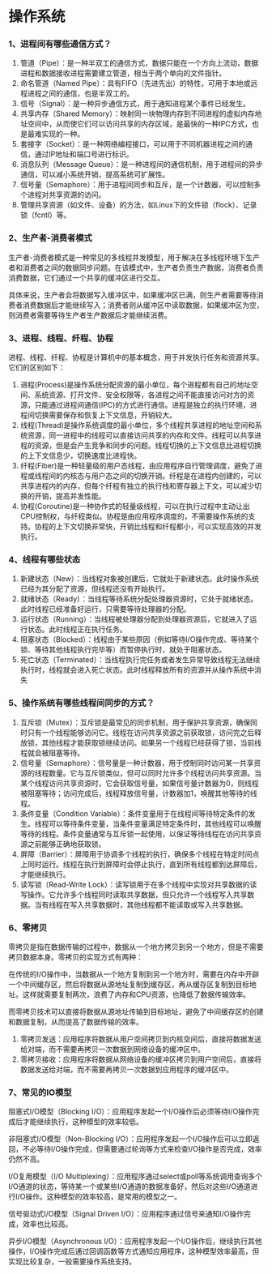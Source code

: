 # 操作系统

### 1、进程间有哪些通信方式？

1. 管道（Pipe）：是一种半双工的通信方式，数据只能在一个方向上流动，数据进程和数据接收进程需要建立管道，相当于两个单向的文件指针。
2. 命名管道（Named Pipe）：具有FIFO（先进先出）的特性，可用于本地或远程进程之间的通信，也是半双工的。
3. 信号（Signal）：是一种异步通信方式，用于通知进程某个事件已经发生。
4. 共享内存（Shared Memory）：映射同一块物理内存到不同进程的虚拟内存地址空间中，从而使它们可以访问共享的内存区域，是最快的一种IPC方式，也是最难实现的一种。
5. 套接字（Socket）：是一种网络编程接口，可以用于不同机器进程之间的通信，通过IP地址和端口号进行标识。
6. 消息队列（Message Queue）：是一种进程间的通信机制，用于进程间的异步通信，可以减小系统开销，提高系统可扩展性。
7. 信号量（Semaphore）：用于进程间同步和互斥，是一个计数器，可以控制多个进程对共享资源的访问。
8. 管理共享资源（如文件、设备）的方法，如Linux下的文件锁（flock）、记录锁（fcntl）等。

### 2、生产者-消费者模式

生产者-消费者模式是一种常见的多线程并发模型，用于解决在多线程环境下生产者和消费者之间的数据同步问题。在该模式中，生产者负责生产数据，消费者负责消费数据，它们通过一个共享的缓冲区进行交互。

具体来说，生产者会将数据写入缓冲区中，如果缓冲区已满，则生产者需要等待消费者消费数据后才能继续写入；消费者则从缓冲区中读取数据，如果缓冲区为空，则消费者需要等待生产者生产数据后才能继续消费。

### 3、进程、线程、纤程、协程

进程、线程、纤程、协程是计算机中的基本概念，用于并发执行任务和资源共享。它们的区别如下：

1. 进程(Process)是操作系统分配资源的最小单位，每个进程都有自己的地址空间、系统资源、打开文件、安全权限等，各进程之间不能直接访问对方的资源，只能通过进程间通信(IPC)的方式进行通信。进程是独立的执行环境，进程间切换需要保存和恢复上下文信息，开销较大。
2. 线程(Thread)是操作系统调度的最小单位，多个线程共享进程的地址空间和系统资源，同一进程中的线程可以直接访问共享的内存和文件。线程可以共享进程的资源，但是会产生竞争和同步的问题。线程切换的上下文信息比进程切换的上下文信息少，切换速度比进程快。
3. 纤程(Fiber)是一种轻量级的用户态线程，由应用程序自行管理调度，避免了进程或线程间的内核态与用户态之间的切换开销。纤程是在进程内创建的，可以共享进程内的内存，但每个纤程有独立的执行栈和寄存器上下文，可以减少切换的开销，提高并发性能。
4. 协程(Coroutine)是一种协作式的轻量级线程，可以在执行过程中主动让出CPU控制权，与纤程类似。协程是由应用程序调度的，不需要操作系统的支持。协程的上下文切换非常快，开销比线程和纤程都小，可以实现高效的并发执行。

### 4、线程有哪些状态

1. 新建状态（New）：当线程对象被创建后，它就处于新建状态。此时操作系统已经为其分配了资源，但线程还没有开始执行。
2. 就绪状态（Ready）：当线程等待系统分配处理器资源时，它处于就绪状态。此时线程已经准备好运行，只需要等待处理器的分配。
3. 运行状态（Running）：当线程被处理器分配到处理器资源后，它就进入了运行状态。此时线程正在执行任务。
4. 阻塞状态（Blocked）：线程由于某些原因（例如等待I/O操作完成、等待某个锁、等待其他线程执行完毕等）而暂停执行时，就处于阻塞状态。
5. 死亡状态（Terminated）：当线程执行完任务或者发生异常导致线程无法继续执行时，线程就会进入死亡状态。此时线程释放所有的资源并从操作系统中消失

### 5、操作系统有哪些线程间同步的方式？

1. 互斥锁（Mutex）：互斥锁是最常见的同步机制，用于保护共享资源，确保同时只有一个线程能够访问它。线程在访问共享资源之前获取锁，访问完之后释放锁，其他线程才能获取锁继续访问。如果另一个线程已经获得了锁，当前线程就会被阻塞等待。
2. 信号量（Semaphore）：信号量是一种计数器，用于控制同时访问某一共享资源的线程数量。它与互斥锁类似，但可以同时允许多个线程访问共享资源。当某个线程访问共享资源时，它会获取信号量，如果信号量计数器为0，则线程被阻塞等待；访问完成后，线程释放信号量，计数器加1，唤醒其他等待的线程。
3. 条件变量（Condition Variable）：条件变量用于在线程间等待特定条件的发生。线程可以等待条件变量，当条件变量满足特定条件时，其他线程可以唤醒等待的线程。条件变量通常与互斥锁一起使用，以保证等待线程在访问共享资源之前能够正确地获取锁。
4. 屏障（Barrier）：屏障用于协调多个线程的执行，确保多个线程在特定时间点上同时运行。线程在执行到屏障时会停止执行，直到所有线程都到达屏障后，才能继续执行。
5. 读写锁（Read-Write Lock）：读写锁用于在多个线程中实现对共享数据的读写操作。它允许多个线程同时读取共享数据，但只允许一个线程写入共享数据。当有线程在写入共享数据时，其他线程都不能读取或写入共享数据。

### 6、零拷贝

零拷贝是指在数据传输的过程中，数据从一个地方拷贝到另一个地方，但是不需要拷贝数据本身。零拷贝的实现方式有两种：

在传统的I/O操作中，当数据从一个地方复制到另一个地方时，需要在内存中开辟一个中间缓存区，然后将数据从源地址复制到缓存区，再从缓存区复制到目标地址。这样就需要复制两次，浪费了内存和CPU资源，也降低了数据传输效率。

而零拷贝技术可以直接将数据从源地址传输到目标地址，避免了中间缓存区的创建和数据复制，从而提高了数据传输的效率。

1. 零拷贝发送：应用程序将数据从用户空间拷贝到内核空间后，直接将数据发送给对端，而不需要再拷贝一次数据到网络设备的缓冲区中。
2. 零拷贝接收：应用程序将数据从网络设备的缓冲区拷贝到用户空间后，直接将数据发送给对端，而不需要再拷贝一次数据到应用程序的缓冲区中。

### 7、常见的IO模型

阻塞式I/O模型（Blocking I/O）：应用程序发起一个I/O操作后必须等待I/O操作完成后才能继续执行，这种模型的效率较低。

非阻塞式I/O模型（Non-Blocking I/O）：应用程序发起一个I/O操作后可以立即返回，不必等待I/O操作完成，但需要通过轮询等方式来检查I/O操作是否完成，效率仍然不高。

I/O复用模型（I/O Multiplexing）：应用程序通过select或poll等系统调用查询多个I/O通道的状态，等待某一个或某些I/O通道的数据准备好，然后对这些I/O通道进行I/O操作。这种模型的效率较高，是常用的模型之一。

信号驱动式I/O模型（Signal Driven I/O）：应用程序通过信号来通知I/O操作完成，效率也比较高。

异步I/O模型（Asynchronous I/O）：应用程序发起一个I/O操作后，继续执行其他操作，I/O操作完成后通过回调函数等方式通知应用程序，这种模型效率最高，但实现比较复杂，一般需要操作系统支持。